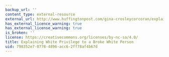 ```yaml
---
backup_url: ''
content_type: external-resource
external_url: http://www.huffingtonpost.com/gina-crosleycorcoran/explaining-white-privilege-to-a-broke-white-person_b_5269255.html
has_external_licence_warning: true
has_external_license_warning: true
is_broken: ''
license: https://creativecommons.org/licenses/by-nc-sa/4.0/
title: Explaining White Privilege to a Broke White Person
uid: 798352e7-0778-4896-acc6-2ff78af4b67d
---
```

